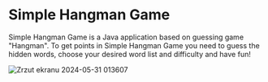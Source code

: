 # Simple Hangman Game
Simple Hangman Game is a Java application based on guessing game "Hangman".  To get points in Simple Hangman Game you need to guess the hidden words,
  choose your desired word list and difficulty and have fun!

![Zrzut ekranu 2024-05-31 013607](https://github.com/jamez7/pp-lab-Hangman/assets/104445999/d8476590-996f-45db-ae26-2408b2487e3f)
